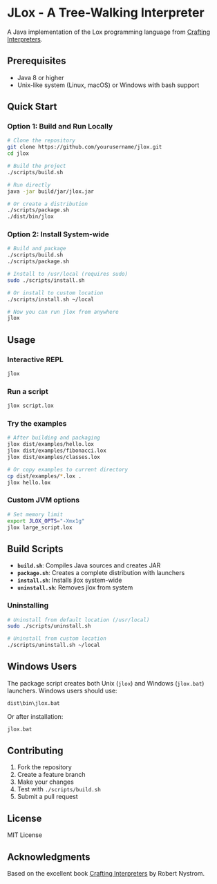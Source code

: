 # JLox - A Tree-Walking Interpreter

A Java implementation of the Lox programming language from [Crafting Interpreters](https://craftinginterpreters.com/).

## Prerequisites

- Java 8 or higher
- Unix-like system (Linux, macOS) or Windows with bash support

## Quick Start

### Option 1: Build and Run Locally
```bash
# Clone the repository
git clone https://github.com/yourusername/jlox.git
cd jlox

# Build the project
./scripts/build.sh

# Run directly
java -jar build/jar/jlox.jar

# Or create a distribution
./scripts/package.sh
./dist/bin/jlox
```

### Option 2: Install System-wide
```bash
# Build and package
./scripts/build.sh
./scripts/package.sh

# Install to /usr/local (requires sudo)
sudo ./scripts/install.sh

# Or install to custom location
./scripts/install.sh ~/local

# Now you can run jlox from anywhere
jlox
```

## Usage

### Interactive REPL
```bash
jlox
```

### Run a script
```bash
jlox script.lox
```

### Try the examples
```bash
# After building and packaging
jlox dist/examples/hello.lox
jlox dist/examples/fibonacci.lox
jlox dist/examples/classes.lox

# Or copy examples to current directory
cp dist/examples/*.lox .
jlox hello.lox
```

### Custom JVM options
```bash
# Set memory limit
export JLOX_OPTS="-Xmx1g"
jlox large_script.lox
```

## Build Scripts

- **`build.sh`**: Compiles Java sources and creates JAR
- **`package.sh`**: Creates a complete distribution with launchers
- **`install.sh`**: Installs jlox system-wide
- **`uninstall.sh`**: Removes jlox from system

### Uninstalling

```bash
# Uninstall from default location (/usr/local)
sudo ./scripts/uninstall.sh

# Uninstall from custom location
./scripts/uninstall.sh ~/local
```

## Windows Users

The package script creates both Unix (`jlox`) and Windows (`jlox.bat`) launchers. Windows users should use:

```cmd
dist\bin\jlox.bat
```

Or after installation:
```cmd
jlox.bat
```

## Contributing

1. Fork the repository
2. Create a feature branch
3. Make your changes
4. Test with `./scripts/build.sh`
5. Submit a pull request

## License

MIT License

## Acknowledgments


Based on the excellent book [Crafting Interpreters](https://craftinginterpreters.com/) by Robert Nystrom.
